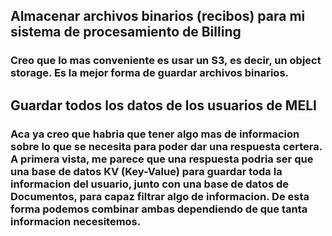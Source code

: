 ## Almacenar archivos binarios (recibos) para mi sistema de procesamiento de Billing

### Creo que lo mas conveniente es usar un S3, es decir, un object storage. Es la mejor forma de guardar archivos binarios.


## Guardar todos los datos de los usuarios de MELI 

### Aca ya creo que habria que tener algo mas de informacion sobre lo que se necesita para poder dar una respuesta certera. A primera vista, me parece que una respuesta podria ser que una base de datos KV (Key-Value) para guardar toda la informacion del usuario, junto con una base de datos de Documentos, para capaz filtrar algo de informacion. De esta forma podemos combinar ambas dependiendo de que tanta informacion necesitemos. 
